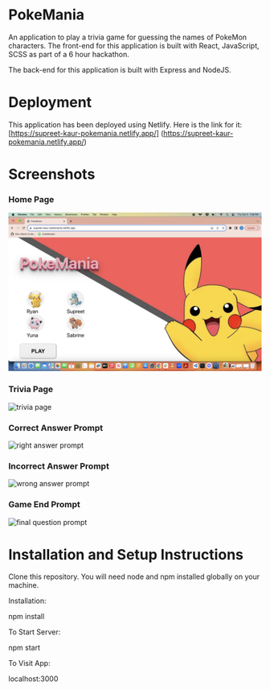 # PokeMania

An application to play a trivia game for guessing the names of PokeMon characters. The front-end for this application is built with React, JavaScript, SCSS as part of a 6 hour hackathon.

The back-end for this application is built with Express and NodeJS.


# Deployment

This application has been deployed using Netlify. Here is the link for it: [https://supreet-kaur-pokemania.netlify.app/] (https://supreet-kaur-pokemania.netlify.app/)


# Screenshots

### Home Page
![home page](https://github.com/isupreetk/Hackathon-client/blob/main/src/assets/screenshots/home-page.png?raw=true)


### Trivia Page
![trivia page](https://github.com/isupreetk/Hackathon-client/blob/main/src/assets/screenshots/trivia-page.png?raw=true)


### Correct Answer Prompt
![right answer prompt](https://github.com/isupreetk/Hackathon-client/blob/main/src/assets/screenshots/right-answer-prompt.png?raw=true)


### Incorrect Answer Prompt
![wrong answer prompt](https://github.com/isupreetk/Hackathon-client/blob/main/src/assets/screenshots/wrong-answer-prompt.png?raw=true)


### Game End Prompt
![final question prompt](https://github.com/isupreetk/Hackathon-client/blob/main/src/assets/screenshots/final-question-prompt.png?raw=true)


# Installation and Setup Instructions

Clone this repository. You will need node and npm installed globally on your machine.

Installation:

npm install

To Start Server:

npm start

To Visit App:

localhost:3000